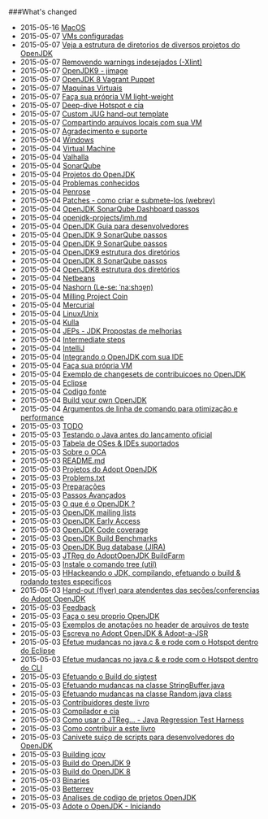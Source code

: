 ###What's changed


* 2015-05-16 [MacOS](known-issues/known_issues_macos.md)
* 2015-05-07 [VMs configuradas](virtual-machines/ready-made_vm.md)
* 2015-05-07 [Veja a estrutura de diretorios de diversos projetos do OpenJDK](intermediate-steps/see_directory_structure_of_various_openjdk_projects.md)
* 2015-05-07 [Removendo warnings indesejados (-Xlint)](intermediate-steps/cleaning_up_build_warnings.md)
* 2015-05-07 [OpenJDK9 - jimage](intermediate-steps/openjdk9-jimage.md)
* 2015-05-07 [OpenJDK 8 Vagrant Puppet](virtual-machines/adoptjdk_puppet_vm.md)
* 2015-05-07 [Maquinas Virtuais](virtual-machines/virtual_machines.md)
* 2015-05-07 [Faça sua própria VM light-weight](virtual-machines/build_your_own_lightweight_vm.md)
* 2015-05-07 [Deep-dive Hotspot e cia](advanced-steps/deep-dive_hotspot_stuff.md)
* 2015-05-07 [Custom JUG hand-out template](adopt-openjdk-getting-started/custom_jug_hand-out_template.md)
* 2015-05-07 [Compartindo arquivos locais com sua VM](virtual-machines/sharing_host_folder_with_guest_vm.md)
* 2015-05-07 [Agradecimento e suporte](thanks_and_support.md)
* 2015-05-04 [Windows](known-issues/known_issues_windows.md)
* 2015-05-04 [Virtual Machine](known-issues/known_issues_virtual_machine.md)
* 2015-05-04 [Valhalla](openjdk-projects/valhalla.md)
* 2015-05-04 [SonarQube](known-issues/known_issues_sonarqube.md)
* 2015-05-04 [Projetos do OpenJDK](openjdk-projects/openjdk_projects.md)
* 2015-05-04 [Problemas conhecidos](known-issues/known_issues.md)
* 2015-05-04 [Penrose](openjdk-projects/penrose.md)
* 2015-05-04 [Patches - como criar e submete-los (webrev)](intermediate-steps/patches_-_how_to_create_and_submit_them_webrev.md)
* 2015-05-04 [OpenJDK SonarQube Dashboard passos](intermediate-steps/openjdk_sonarqube_dashboard_steps.md)
* 2015-05-04 [openjdk-projects/jmh.md](openjdk-projects/jmh.md)
* 2015-05-04 [OpenJDK Guia para desenvolvedores](intermediate-steps/openjdk_developers_guide.md)
* 2015-05-04 [OpenJDK 9 SonarQube passos](intermediate-steps/openjdk9_sonarqube_steps.md)
* 2015-05-04 [OpenJDK 9 SonarQube passos](intermediate-steps/openjdk_9_sonarqube_steps.md)
* 2015-05-04 [OpenJDK9 estrutura dos diretórios](intermediate-steps/openjdk9_directory_structures.md)
* 2015-05-04 [OpenJDK 8 SonarQube passos](intermediate-steps/openjdk8_sonarqube_steps.md)
* 2015-05-04 [OpenJDK8 estrutura dos diretórios](intermediate-steps/openjdk8_directory_structures.md)
* 2015-05-04 [Netbeans](source-code/loading_openjdk_in_netbeans.md)
* 2015-05-04 [Nashorn (Le-se: ˈnaːshɔɐ̯n)](openjdk-projects/nashorn.md)
* 2015-05-04 [Milling Project Coin](intermediate-steps/milling_project_coin.md)
* 2015-05-04 [Mercurial](known-issues/known_issues_mercurial.md)
* 2015-05-04 [Linux/Unix](known-issues/known_issues_linuxunix.md)
* 2015-05-04 [Kulla](openjdk-projects/kulla.md)
* 2015-05-04 [JEPs - JDK Propostas de melhorias](intermediate-steps/jeps_-_jdk_enhancement_proposals.md)
* 2015-05-04 [Intermediate steps](intermediate-steps/intermediate_steps.md)
* 2015-05-04 [IntelliJ](source-code/loading_openjdk_in_intellij.md)
* 2015-05-04 [Integrando o OpenJDK com sua IDE](source-code/loading_openjdk_into_ide.md)
* 2015-05-04 [Faça sua própria VM](virtual-machines/build_your_own_vm.md)
* 2015-05-04 [Exemplo de changesets de contribuicoes no OpenJDK](intermediate-steps/example_changesets_of_contributions_into_the_openjdk.md)
* 2015-05-04 [Eclipse](source-code/loading_openjdk_in_eclipse.md)
* 2015-05-04 [Codigo fonte](source-code/source_code.md)
* 2015-05-04 [Build your own OpenJDK](virtual-machines/build_your_own_openjdk.md)
* 2015-05-04 [Argumentos de linha de comando para otimização e performance](intermediate-steps/command-line_arguments_for_build_performance_optimisation.md)
* 2015-05-03 [ TODO](virtual-machines/TODO.md)
* 2015-05-03 [Testando o Java antes do lançamento oficial](advanced-steps/testing_java_early_project.md)
* 2015-05-03 [Tabela de OSes & IDEs suportados](adopt-openjdk-getting-started/table_of_supported_oses_&_ides.md)
* 2015-05-03 [Sobre o OCA](adopt-openjdk-getting-started/about_oca_-_signing_the_oca.md)
* 2015-05-03 [README.md](README.md)
* 2015-05-03 [Projetos do Adopt OpenJDK](adoptopenjdk-projects/adopt_openjdk_projects.md)
* 2015-05-03 [Problems.txt](advanced-steps/problems.txt.md)
* 2015-05-03 [Preparações](preparations.md)
* 2015-05-03 [Passos Avançados](advanced-steps/advanced_steps.md)
* 2015-05-03 [O que é o OpenJDK ?](adopt-openjdk-getting-started/what_is_openjdk.md)
* 2015-05-03 [OpenJDK mailing lists](openjdk-mailing-lists.md)
* 2015-05-03 [OpenJDK Early Access](binaries/openjdk_early_access.md)
* 2015-05-03 [OpenJDK Code coverage](advanced-steps/openjdk_code_coverage.md)
* 2015-05-03 [OpenJDK Build Benchmarks](adopt-openjdk-getting-started/openjdk-build-benchmarks.md)
* 2015-05-03 [OpenJDK Bug database (JIRA)](adopt-openjdk-getting-started/openjdk_bug_database_jira.md)
* 2015-05-03 [JTReg do AdoptOpenJDK BuildFarm](binaries/jtreg_from_buildfarm.md)
* 2015-05-03 [Instale o comando tree (util)](adopt-openjdk-getting-started/install_the_tree_command.md)
* 2015-05-03 [HHackeando o JDK, compilando, efetuando o build & rodando testes especificos](advanced-steps/hacking_the_jdk,_compiling,_building_&_running_specific_tests_change_sources_in_the_jdk.md)
* 2015-05-03 [Hand-out (flyer) para atendentes das seções/conferencias do Adopt OpenJDK](adopt-openjdk-getting-started/hand-out_for_attendees_of_the_adopt_openjdk_sessions_also_applicable_for_conferences.md)
* 2015-05-03 [Feedback](feedback.md)
* 2015-05-03 [Faça o seu proprio OpenJDK](binaries/build_your_own_openjdk.md)
* 2015-05-03 [Exemplos de anotações no header de arquivos de teste](advanced-steps/test-annotations.md)
* 2015-05-03 [Escreva no Adopt OpenJDK & Adopt-a-JSR](adopt-openjdk-getting-started/write_up_on_the_adopt_openjdk_&_adopt-a-jsr_programs.md)
* 2015-05-03 [Efetue mudancas no java.c & e rode com o Hotspot dentro do Eclipse](advanced-steps/change_javac_&_run_hotspot_from_within_eclipse.md)
* 2015-05-03 [Efetue mudancas no java.c & e rode com o Hotspot dentro do CLI](advanced-steps/change_javac_&_run_hotspot_from_the_cli.md)
* 2015-05-03 [Efetuando o Build do sigtest](advanced-steps/building_sigtest.md)
* 2015-05-03 [Efetuando mudancas na classe StringBuffer.java](advanced-steps/change_the_stringbufferjava_class_to_add_the_below_method.md)
* 2015-05-03 [Efetuando mudancas na classe Random.java class](advanced-steps/change_the_randomjava_class_to_amend_the_below_method.md)
* 2015-05-03 [Contribuidores deste livro](contributors.md)
* 2015-05-03 [Compilador e cia](advanced-steps/compiler_stuff.md)
* 2015-05-03 [Como usar o JTReg… - Java Regression Test Harness](advanced-steps/how_to_use_jtreg_-_java_regression_test_harness.md)
* 2015-05-03 [Como contribuir a este livro](contribute.md)
* 2015-05-03 [Canivete suiço de scripts para desenvolvedores do OpenJDK](handy-scripts-for-OpenJDK-developers.md)
* 2015-05-03 [Building jcov](advanced-steps/building_jcov.md)
* 2015-05-03 [Build do OpenJDK 9](binaries/build_openjdk_9.md)
* 2015-05-03 [Build do OpenJDK 8](binaries/build_openjdk_8.md)
* 2015-05-03 [Binaries](binaries/binaries.md)
* 2015-05-03 [Betterrev](adoptopenjdk-projects/adoptopenjdk_projects_betterrev.md)
* 2015-05-03 [Analises de codigo de prjetos OpenJDK](intermediate-steps/code_analysis_of_openjdk_projects.md)
* 2015-05-03 [Adote o OpenJDK - Iniciando](adopt-openjdk-getting-started/adopt_openjdk_-_getting_started.md)
